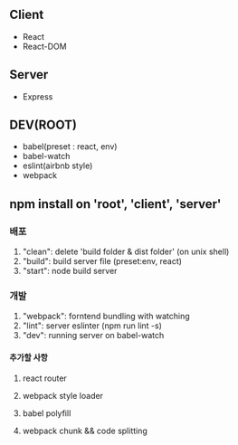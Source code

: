 ## Client
* React
* React-DOM

## Server
* Express

## DEV(ROOT)
* babel(preset : react, env)
* babel-watch
* eslint(airbnb style)
* webpack

## npm install on 'root', 'client', 'server'

### 배포
1. "clean": delete 'build folder & dist folder' (on unix shell)
2. "build": build server file (preset:env, react)
3. "start": node build server

### 개발
1. "webpack": forntend bundling with watching
2. "lint": server eslinter (npm run lint -s)
3. "dev": running server on babel-watch

#### 추가할 사항
1. react router
2. webpack style loader

3. babel polyfill
4. webpack chunk && code splitting
